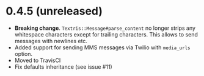 # 0.4.5 (unreleased)

- **Breaking change**. `Textris::Message#parse_content` no longer strips any
  whitespace characters except for trailing characters. This allows to send
  messages with newlines etc.
- Added support for sending MMS messages via Twilio with `media_urls` option.
- Moved to TravisCI
- Fix defaults inheritance (see issue #11)
